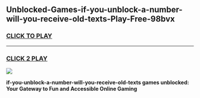 
## Unblocked-Games-if-you-unblock-a-number-will-you-receive-old-texts-Play-Free-98bvx
<h3>
<a href="https://premium76.site?title=if-you-unblock-a-number-will-you-receive-old-texts&ref=20M">CLICK TO PLAY</a></h3>
<hr>

<h3>
<a href="https://premium76.site?title=if-you-unblock-a-number-will-you-receive-old-texts&ref=20M">CLICK 2 PLAY</a>
  
</h3>

<a href="https://premium76.site?title=if-you-unblock-a-number-will-you-receive-old-texts&ref=19M"><img src="https://clearcache.store/games.png"></a>


**if-you-unblock-a-number-will-you-receive-old-texts games unblocked: Your Gateway to Fun and Accessible Online Gaming**
